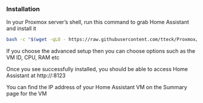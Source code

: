 ### Installation

In your Proxmox server’s shell, run this command to grab Home Assistant and install it

```bash
bash -c "$(wget -qLO - https://raw.githubusercontent.com/tteck/Proxmox/main/vm/haos-vm.sh)"
```

If you choose the advanced setup then you can choose options such as the VM ID, CPU, RAM etc

Once you see successfully installed, you should be able to access Home Assistant at http://<IP-Address>:8123

You can find the IP address of your Home Assistant VM on the Summary page for the VM